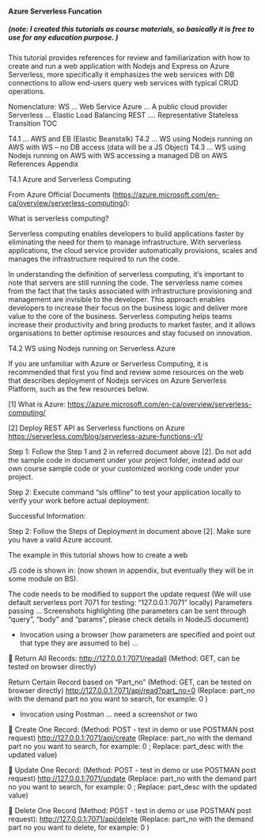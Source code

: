 #### Azure Serverless Funcation 
##### (note: I created this tutorials as course materials, so basically it is free to use for any education purpose. )
This tutorial provides references for review and familiarization with how to create and run a web application with Nodejs and Express on Azure Serverless, more specifically it emphasizes the web services with DB connections to allow end-users query web services with typical CRUD operations.   

Nomenclature:
WS 		… Web Service
Azure               … A public cloud provider 
Serverless          … Elastic Load Balancing
REST               …. Representative Stateless Transition
TOC

T4.1 … AWS and EB (Elastic Beanstalk) 
T4.2 … WS using Nodejs running on AWS with WS – no DB access (data will be a JS Object)
T4.3 … WS using Nodejs running on AWS with WS accessing a managed DB on AWS
References
Appendix

T4.1 Azure and Serverless Computing 

From Azure Official Documents (https://azure.microsoft.com/en-ca/overview/serverless-computing/):  

What is serverless computing?

Serverless computing enables developers to build applications faster by eliminating the need for them to manage infrastructure. With serverless applications, the cloud service provider automatically provisions, scales and manages the infrastructure required to run the code.

In understanding the definition of serverless computing, it’s important to note that servers are still running the code. The serverless name comes from the fact that the tasks associated with infrastructure provisioning and management are invisible to the developer. This approach enables developers to increase their focus on the business logic and deliver more value to the core of the business. Serverless computing helps teams increase their productivity and bring products to market faster, and it allows organisations to better optimise resources and stay focused on innovation.

T4.2 WS using Nodejs running on Serverless Azure 

If you are unfamiliar with Azure or Serverless Computing, it is recommended that first you find and review some resources on the web that describes deployment of Nodejs services on Azure Serverless Platform, such as the few resources below.

[1]	What is Azure:
https://azure.microsoft.com/en-ca/overview/serverless-computing/

[2]	Deploy REST API as Serverless functions on Azure
https://serverless.com/blog/serverless-azure-functions-v1/


Step 1:  Follow the Step 1 and 2 in referred document above [2]. Do not add the sample code in document under your project folder, instead add our own course sample code or your customized working code under your project.

Step 2:  Execute command “sls offline” to test your application locally to verify your work before actual deployment:
 

Successful Information:
 

Step 2:  Follow the Steps of Deployment in document above [2]. Make sure you have a valid Azure account.

The example in this tutorial shows how to create a web 

JS code is shown in: (now shown in appendix, but eventually they will be in some module on BS).  

The code needs to be modified to support the update request 
(We will use default serverless port 7071 for testing:  “127.0.0.1:7071”  locally)
Parameters passing … Screenshots highlighting (the parameters can be sent through “query”, “body” and “params”, please check details in NodeJS document)
 
-	Invocation using a browser (how parameters are specified and point out that type they are assumed to be) … 

	Return All Records:
http://127.0.0.1:7071/readall   (Method: GET, can be tested on browser directly)

 
Return Certain Record based on “Part_no” (Method: GET, can be tested on browser directly)
http://127.0.0.1:7071/api/read?part_no=0  (Replace: part_no with the demand part no you want to search, for example:  0 )

 
-	Invocation using Postman … need a screenshot or two

	Create One Record: (Method: POST  - test in demo or use POSTMAN post request)
http://127.0.0.1:7071/api/create (Replace: part_no with the demand part no you want to search, for example:  0 ;  Replace: part_desc with the updated value)

 

	Update One Record: (Method: POST  - test in demo or use POSTMAN post request)
http://127.0.0.1:7071/update (Replace: part_no with the demand part no you want to search, for example:  0 ;  Replace: part_desc with the updated value)

 

	Delete One Record (Method: POST  - test in demo or use POSTMAN post request): 
http://127.0.0.1:7071/api/delete (Replace: part_no with the demand part no you want to delete, for example:  0 )

